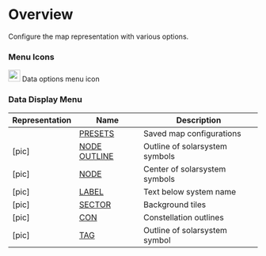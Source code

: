 # Overview
Configure the map representation with various options.
### Menu Icons
<img src="https://raw.githubusercontent.com/Risingson/eedocs/master/docs/images/Node-100_off.png" width="24" height="24" border="0" style="opacity:0.9;"> Data options menu icon<br>
<!-- <img src="https://raw.githubusercontent.com/Risingson/eedocs/master/docs/images/NodeRed-100_on.png" width="24" height="24" border="0" style="opacity:0.9;"> Data update of an active data option failed -->

### Data Display Menu

| Representation| Name | Description |
|--|--|--|
| | [PRESETS](https://eveeyeechoes.readthedocs.io/en/latest/data/presets/) | Saved map configurations |
| [pic]| [NODE OUTLINE](https://eveeyeechoes.readthedocs.io/en/latest/data/node/) | Outline of solarsystem symbols |
| [pic]| [NODE](https://eveeyeechoes.readthedocs.io/en/latest/data/node/) | Center of solarsystem symbols |
| [pic]| [LABEL](https://eveeyeechoes.readthedocs.io/en/latest/data/label/) | Text below system name|
|[pic]|  [SECTOR](https://eveeyeechoes.readthedocs.io/en/latest/data/sector/) | Background tiles |
|[pic]|  [CON](https://eveeyeechoes.readthedocs.io/en/latest/data/constellation/) | Constellation outlines |
| [pic]| [TAG](https://eveeyeechoes.readthedocs.io/en/latest/data/tag/) | Outline of solarsystem symbol |

<!--stackedit_data:
eyJoaXN0b3J5IjpbLTk2NzkxMjA0NSwtMTE5Nzg0MTAyMiwxOD
U0NTgzMzgxLDEzNDA0MDE5MDEsMTg3NzYyMDYxOSwzNDg5MTEy
MjZdfQ==
-->